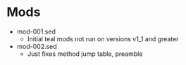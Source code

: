 # Mods

* mod-001.sed
  * Initial teal mods not run on versions v1_1 and greater
* mod-002.sed
  * Just fixes method jump table, preamble